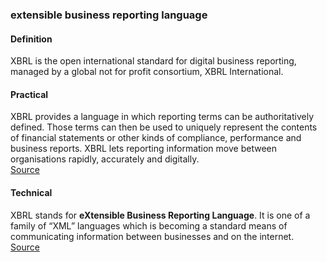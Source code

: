 ### extensible business reporting language

<h4>Definition</h4><p>XBRL is the open international standard for digital business reporting, managed by a global not for profit consortium, XBRL International. </p><h4>Practical</h4><p>XBRL provides a language in which reporting terms can be authoritatively defined. Those terms can then be used to uniquely represent the contents of financial statements or other kinds of compliance, performance and business reports. XBRL lets reporting information move between organisations rapidly, accurately and digitally.<br><a href="https://www.xbrl.org/the-standard/what/an-introduction-to-xbrl/">Source</a></p><h4>Technical</h4><p>XBRL stands for <strong>eXtensible Business Reporting Language</strong>. It is one of a family of “XML” languages which is becoming a standard means of communicating information between businesses and on the internet.<br><a href="https://in.xbrl.org/about-us/what-is-xbrl/">Source</a></p>